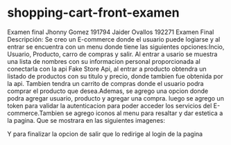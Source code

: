 # shopping-cart-front-examen
Examen final Jhonny Gomez 191794 Jaider Ovallos 192271
Examen Final Descripción: Se creo un E-commerce donde el usuario puede logiarse y al entrar se encuentra con un menu donde tiene las siguientes opciones:Incio, Usuario, Producto, carro de compras y salir. Al entrar a usario se muestra una lista de nombres con su informacion personal proporcionada al conectarla con la api Fake Store Api, al entrar a producto obtendra un listado de productos con su titulo y precio, donde tambien fue obtenida por la api. Tambien tendra un carrito de compras donde el usuario podra comprar el producto que desea.Ademas, se agrego una opcion donde podra agregar usuario, producto y agregar una compra. luego se agrego un token para validar la autenticacion para poder acceder los servicios del E-commerce.Tambien se agrego iconos al menu para resaltar y dar estetica a la pagina. Que se mostrara en las siguientes imagenes: 


































Y para finalizar la opcion de salir que lo redirige al login de la pagina
